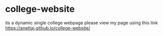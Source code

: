 # college-website
its a dynamic single college webpage 
please view my page using this link
https://anettaj.github.io/college-website/
